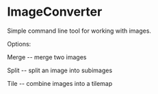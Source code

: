 # ImageConverter
Simple command line tool for working with images.

Options:

Merge -- merge two images

Split -- split an image into subimages

Tile -- combine images into a tilemap
